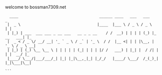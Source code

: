 welcome to bossman7309.net

```
  ____                                     ______ ____   ___   ___             _   
 |  _ \                                   |____  |___ \ / _ \ / _ \           | |  
 | |_) | ___  ___ ___ _ __ ___   __ _ _ __    / /  __) | | | | (_) |_ __   ___| |_ 
 |  _ < / _ \/ __/ __| '_ ` _ \ / _` | '_ \  / /  |__ <| | | |\__, | '_ \ / _ \ __|
 | |_) | (_) \__ \__ \ | | | | | (_| | | | |/ /   ___) | |_| |  / /| | | |  __/ |_ 
 |____/ \___/|___/___/_| |_| |_|\__,_|_| |_/_/   |____/ \___/  /_(_)_| |_|\___|\__|
                                                                                   ```
                                                                                   
